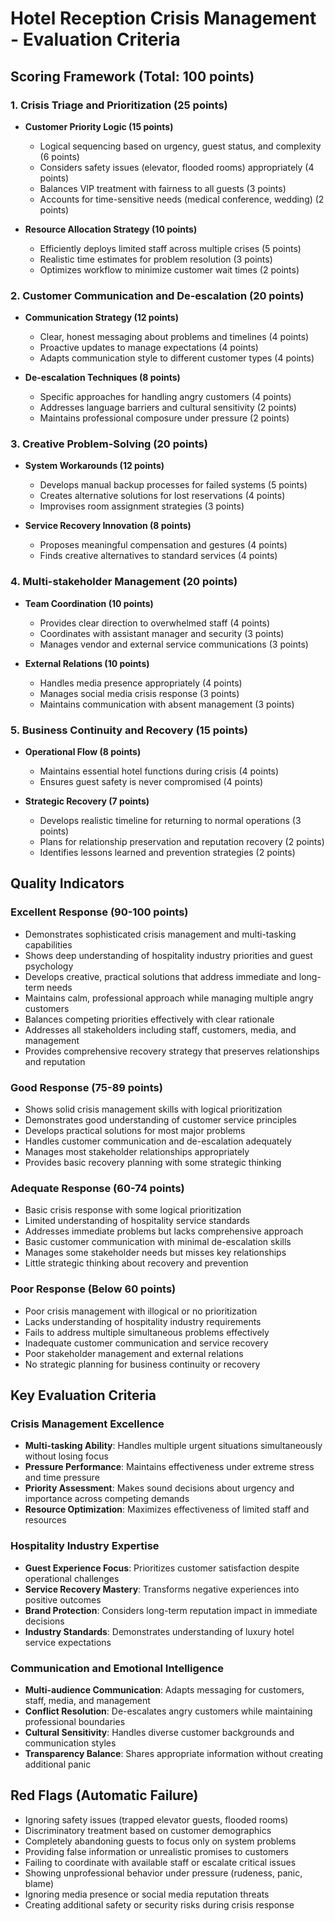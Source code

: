 # Hotel Reception Crisis Management - Evaluation Criteria

## Scoring Framework (Total: 100 points)

### 1. Crisis Triage and Prioritization (25 points)
- **Customer Priority Logic (15 points)**
  - Logical sequencing based on urgency, guest status, and complexity (6 points)
  - Considers safety issues (elevator, flooded rooms) appropriately (4 points)
  - Balances VIP treatment with fairness to all guests (3 points)
  - Accounts for time-sensitive needs (medical conference, wedding) (2 points)

- **Resource Allocation Strategy (10 points)**
  - Efficiently deploys limited staff across multiple crises (5 points)
  - Realistic time estimates for problem resolution (3 points)
  - Optimizes workflow to minimize customer wait times (2 points)

### 2. Customer Communication and De-escalation (20 points)
- **Communication Strategy (12 points)**
  - Clear, honest messaging about problems and timelines (4 points)
  - Proactive updates to manage expectations (4 points)
  - Adapts communication style to different customer types (4 points)

- **De-escalation Techniques (8 points)**
  - Specific approaches for handling angry customers (4 points)
  - Addresses language barriers and cultural sensitivity (2 points)
  - Maintains professional composure under pressure (2 points)

### 3. Creative Problem-Solving (20 points)
- **System Workarounds (12 points)**
  - Develops manual backup processes for failed systems (5 points)
  - Creates alternative solutions for lost reservations (4 points)
  - Improvises room assignment strategies (3 points)

- **Service Recovery Innovation (8 points)**
  - Proposes meaningful compensation and gestures (4 points)
  - Finds creative alternatives to standard services (4 points)

### 4. Multi-stakeholder Management (20 points)
- **Team Coordination (10 points)**
  - Provides clear direction to overwhelmed staff (4 points)
  - Coordinates with assistant manager and security (3 points)
  - Manages vendor and external service communications (3 points)

- **External Relations (10 points)**
  - Handles media presence appropriately (4 points)
  - Manages social media crisis response (3 points)
  - Maintains communication with absent management (3 points)

### 5. Business Continuity and Recovery (15 points)
- **Operational Flow (8 points)**
  - Maintains essential hotel functions during crisis (4 points)
  - Ensures guest safety is never compromised (4 points)

- **Strategic Recovery (7 points)**
  - Develops realistic timeline for returning to normal operations (3 points)
  - Plans for relationship preservation and reputation recovery (2 points)
  - Identifies lessons learned and prevention strategies (2 points)

## Quality Indicators

### Excellent Response (90-100 points)
- Demonstrates sophisticated crisis management and multi-tasking capabilities
- Shows deep understanding of hospitality industry priorities and guest psychology
- Develops creative, practical solutions that address immediate and long-term needs
- Maintains calm, professional approach while managing multiple angry customers
- Balances competing priorities effectively with clear rationale
- Addresses all stakeholders including staff, customers, media, and management
- Provides comprehensive recovery strategy that preserves relationships and reputation

### Good Response (75-89 points)
- Shows solid crisis management skills with logical prioritization
- Demonstrates good understanding of customer service principles
- Develops practical solutions for most major problems
- Handles customer communication and de-escalation adequately
- Manages most stakeholder relationships appropriately
- Provides basic recovery planning with some strategic thinking

### Adequate Response (60-74 points)
- Basic crisis response with some logical prioritization
- Limited understanding of hospitality service standards
- Addresses immediate problems but lacks comprehensive approach
- Basic customer communication with minimal de-escalation skills
- Manages some stakeholder needs but misses key relationships
- Little strategic thinking about recovery and prevention

### Poor Response (Below 60 points)
- Poor crisis management with illogical or no prioritization
- Lacks understanding of hospitality industry requirements
- Fails to address multiple simultaneous problems effectively
- Inadequate customer communication and service recovery
- Poor stakeholder management and external relations
- No strategic planning for business continuity or recovery

## Key Evaluation Criteria

### Crisis Management Excellence
- **Multi-tasking Ability**: Handles multiple urgent situations simultaneously without losing focus
- **Pressure Performance**: Maintains effectiveness under extreme stress and time pressure
- **Priority Assessment**: Makes sound decisions about urgency and importance across competing demands
- **Resource Optimization**: Maximizes effectiveness of limited staff and resources

### Hospitality Industry Expertise
- **Guest Experience Focus**: Prioritizes customer satisfaction despite operational challenges
- **Service Recovery Mastery**: Transforms negative experiences into positive outcomes
- **Brand Protection**: Considers long-term reputation impact in immediate decisions
- **Industry Standards**: Demonstrates understanding of luxury hotel service expectations

### Communication and Emotional Intelligence
- **Multi-audience Communication**: Adapts messaging for customers, staff, media, and management
- **Conflict Resolution**: De-escalates angry customers while maintaining professional boundaries
- **Cultural Sensitivity**: Handles diverse customer backgrounds and communication styles
- **Transparency Balance**: Shares appropriate information without creating additional panic

## Red Flags (Automatic Failure)
- Ignoring safety issues (trapped elevator guests, flooded rooms)
- Discriminatory treatment based on customer demographics
- Completely abandoning guests to focus only on system problems
- Providing false information or unrealistic promises to customers
- Failing to coordinate with available staff or escalate critical issues
- Showing unprofessional behavior under pressure (rudeness, panic, blame)
- Ignoring media presence or social media reputation threats
- Creating additional safety or security risks during crisis response